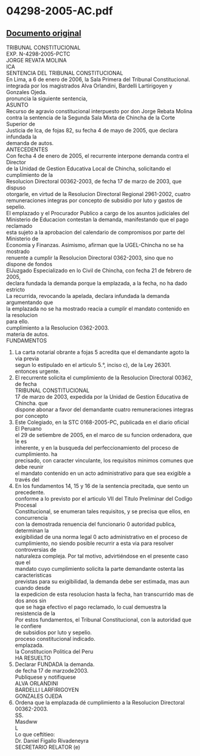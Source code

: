 
04298-2005-AC.pdf
=================
  
[Documento original](https://tc.gob.pe/jurisprudencia/2006/04298-2005-AC.pdf)  
---  
TRIBUNAL CONSTITUCIONAL  
EXP. N-4298-2005-PCTC  
JORGE REVATA MOLINA  
ICA  
SENTENCIA DEL TRIBUNAL CONSTITUCIONAL  
En Lima, a 6 de enero de 2006, la Sala Primera del Tribunal Constitucional.  
integrada por los magistrados Alva Orlandini, Bardelli Lartirigoyen y Gonzales Ojeda.  
pronuncia la siguiente sentencia,  
ASUNTO  
Recurso de agravio constitucional interpuesto por don Jorge Rebata Molina  
contra la sentencia de la Segunda Sala Mixta de Chincha de la Corte Superior de  
Justicia de Ica, de fojas 82, su fecha 4 de mayo de 2005, que declara infundada la  
demanda de autos.  
ANTECEDENTES  
Con fecha 4 de enero de 2005, el recurrente interpone demanda contra el Director  
de la Unidad de Gestion Educativa Local de Chincha, solicitando el cumplimiento de la  
Resolucion Directoral 00362-2003, de fecha 17 de marzo de 2003, que dispuso  
otorgarle, en virtud de la Resolucion Directoral Regional 2961-2002, cuatro  
remuneraciones integras por concepto de subsidio por luto y gastos de sepelio.  
El emplazado y el Procurador Publico a cargo de los asuntos judiciales del  
Ministerio de Educacion contestan la demanda, manifestando que el pago reclamado  
esta sujeto a la aprobacion del calendario de compromisos por parte del Ministerio de  
Economia y Finanzas. Asimismo, afirman que la UGEL-Chincha no se ha mostrado  
renuente a cumplir la Resolucion Directoral 0362-2003, sino que no dispone de fondos  
ElJuzgado Especializado en lo Civil de Chincha, con fecha 21 de febrero de 2005,  
declara fundada la demanda porque la emplazada, a la fecha, no ha dado estricto  
La recurrida, revocando la apelada, declara infundada la demanda argumentando que  
la emplazada no se ha mostrado reacia a cumplir el mandato contenido en la resolucion  
para ello.  
cumplimiento a la Resolucion 0362-2003.  
materia de autos.  
FUNDAMENTOS  
1. La carta notarial obrante a fojas 5 acredita que el demandante agoto la via previa  
segun lo estipulado en el articulo 5.°, inciso c), de la Ley 26301. entonces urgente.  
2. El recurrente solicita el cumplimiento de la Resolucion Directoral 00362, de fecha  
TRIBUNAL CONSTITUCIONAL  
17 de marzo de 2003, expedida por la Unidad de Gestion Educativa de Chincha. que  
dispone abonar a favor del demandante cuatro remuneraciones integras por concepto  
3. Este Colegiado, en la STC 0168-2005-PC, publicada en el diario oficial El Peruano  
el 29 de setiembre de 2005, en el marco de su funcion ordenadora, que le es  
inherente, y en la busqueda del perfeccionamiento del proceso de cumplimiento. ha  
precisado, con caracter vinculante, los requisitos minimos comunes que debe reunir  
el mandato contenido en un acto administrativo para que sea exigible a través del  
4. En los fundamentos 14, 15 y 16 de la sentencia precitada, que sento un precedente.  
conforme a lo previsto por el articulo VII del Titulo Preliminar del Codigo Procesal  
Constitucional, se enumeran tales requisitos, y se precisa que ellos, en concurrencia  
con la demostrada renuencia del funcionario 0 autoridad publica, determinan la  
exigibilidad de una norma legal 0 acto administrativo en el proceso de  
cumplimiento, no siendo posible recurrir a esta via para resolver controversias de  
naturaleza compleja. Por tal motivo, advirtiéndose en el presente caso que el  
mandato cuyo cumplimiento solicita la parte demandante ostenta las caracteristicas  
previstas para su exigibilidad, la demanda debe ser estimada, mas aun cuando desde  
la expedicion de esta resolucion hasta la fecha, han transcurrido mas de dos anos sin  
que se haga efectivo el pago reclamado, lo cual demuestra la resistencia de la  
Por estos fundamentos, el Tribunal Constitucional, con la autoridad que le confiere  
de subsidios por luto y sepelio.  
proceso constitucional indicado.  
emplazada.  
la Constitucion Politica del Peru  
HA RESUELTO  
1. Declarar FUNDADA la demanda.  
de fecha 17 de marzode2003.  
Publiquese y notifiquese  
ALVA ORLANDINI  
BARDELLI LARFIRIGOYEN  
GONZALES OJEDA  
2. Ordena que la emplazada dé cumplimiento a la Resolucion Directoral 00362-2003.  
SS.  
Masdww  
L  
Lo que ceftitieo:  
Dr. Daniel Figallo Rivadeneyra  
SECRETARIO RELATOR (e)